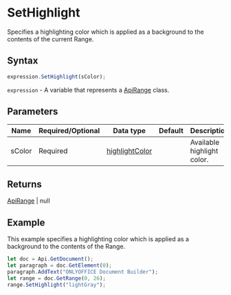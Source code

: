 # SetHighlight

Specifies a highlighting color which is applied as a background to the contents of the current Range.

## Syntax

```javascript
expression.SetHighlight(sColor);
```

`expression` - A variable that represents a [ApiRange](../ApiRange.md) class.

## Parameters

| **Name** | **Required/Optional** | **Data type** | **Default** | **Description** |
| ------------- | ------------- | ------------- | ------------- | ------------- |
| sColor | Required | [highlightColor](../../Enumeration/highlightColor.md) |  | Available highlight color. |

## Returns

[ApiRange](../../ApiRange/ApiRange.md) | null

## Example

This example specifies a highlighting color which is applied as a background to the contents of the Range.

```javascript
let doc = Api.GetDocument();
let paragraph = doc.GetElement(0);
paragraph.AddText("ONLYOFFICE Document Builder");
let range = doc.GetRange(0, 26);
range.SetHighlight("lightGray");
```
